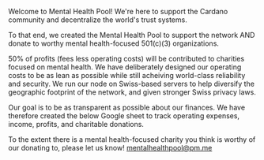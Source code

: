 Welcome to Mental Health Pool! We're here to support the Cardano community and decentralize the world's trust systems. 

To that end, we created the Mental Health Pool to support the network AND donate to worthy mental health-focused 501(c)(3) organizations.

50% of profits (fees less operating costs) will be contributed to charities focused on mental health. We have deliberately designed our operating costs
to be as lean as possible while still acheiving world-class reliability and security. We run our node on Swiss-based servers to help diversify the geographic
footprint of the network, and given stronger Swiss privacy laws.

Our goal is to be as transparent as possible about our finances. We have therefore created the below Google sheet to track operating expenses, income, profits, and
charitable donations.

To the extent there is a mental health-focused charity you think is worthy of our donating to, please let us know! mentalhealthpool@pm.me
